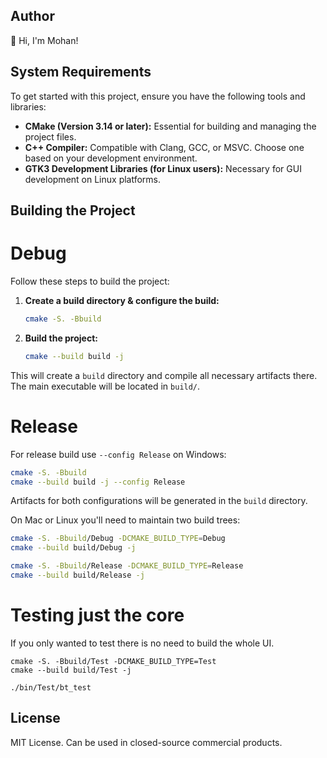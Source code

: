 ## Author

👋 Hi, I'm Mohan!

## System Requirements

To get started with this project, ensure you have the following tools and libraries:

- **CMake (Version 3.14 or later):** Essential for building and managing the project files.
- **C++ Compiler:** Compatible with Clang, GCC, or MSVC. Choose one based on your development environment.
- **GTK3 Development Libraries (for Linux users):** Necessary for GUI development on Linux platforms.

## Building the Project

# Debug

Follow these steps to build the project:

1. **Create a build directory & configure the build:**
   ```bash
   cmake -S. -Bbuild
   ```

2. **Build the project:**
   ```bash
   cmake --build build -j
   ```

This will create a `build` directory and compile all necessary artifacts there. The main executable will be located in `build/`.

# Release

For release build use `--config Release` on Windows:

```bash
cmake -S. -Bbuild
cmake --build build -j --config Release
```

Artifacts for both configurations will be generated in the `build` directory.

On Mac or Linux you'll need to maintain two build trees:

```bash
cmake -S. -Bbuild/Debug -DCMAKE_BUILD_TYPE=Debug
cmake --build build/Debug -j

cmake -S. -Bbuild/Release -DCMAKE_BUILD_TYPE=Release
cmake --build build/Release -j
```

# Testing just the core

If you only wanted to test there is no need to build the whole UI.

```
cmake -S. -Bbuild/Test -DCMAKE_BUILD_TYPE=Test
cmake --build build/Test -j

./bin/Test/bt_test
```

## License

MIT License. Can be used in closed-source commercial products.
